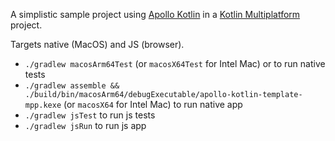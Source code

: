 A simplistic sample project using [Apollo Kotlin](https://github.com/apollographql/apollo-kotlin) in
a [Kotlin Multiplatform](https://kotlinlang.org/docs/multiplatform.html) project.

Targets native (MacOS) and JS (browser).

- `./gradlew macosArm64Test` (or `macosX64Test` for Intel Mac) or to run native tests
- `./gradlew assemble && ./build/bin/macosArm64/debugExecutable/apollo-kotlin-template-mpp.kexe` (or `macosX64` for Intel Mac) to run native
  app
- `./gradlew jsTest` to run js tests
- `./gradlew jsRun` to run js app
